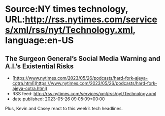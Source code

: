# Source:NY times technology, URL:http://rss.nytimes.com/services/xml/rss/nyt/Technology.xml, language:en-US

## The Surgeon General’s Social Media Warning and A.I.’s Existential Risks
 - [https://www.nytimes.com/2023/05/26/podcasts/hard-fork-ajeya-cotra.html](https://www.nytimes.com/2023/05/26/podcasts/hard-fork-ajeya-cotra.html)
 - RSS feed: http://rss.nytimes.com/services/xml/rss/nyt/Technology.xml
 - date published: 2023-05-26 09:05:09+00:00

Plus, Kevin and Casey react to this week’s tech headlines.

